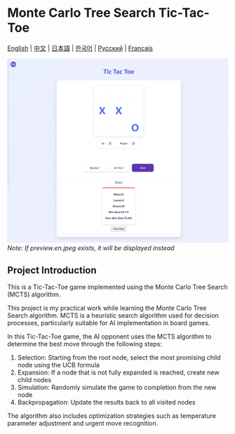 # Monte Carlo Tree Search Tic-Tac-Toe

[English](#english) | [中文](README.zh-CN.md) | [日本語](README.ja.md) | [한국어](README.ko.md) | [Русский](README.ru.md) | [Français](README.fr.md)

![Game preview](preview.jpeg)
*Note: If preview.en.jpeg exists, it will be displayed instead*

## Project Introduction

This is a Tic-Tac-Toe game implemented using the Monte Carlo Tree Search (MCTS) algorithm.

This project is my practical work while learning the Monte Carlo Tree Search algorithm. MCTS is a heuristic search algorithm used for decision processes, particularly suitable for AI implementation in board games.

In this Tic-Tac-Toe game, the AI opponent uses the MCTS algorithm to determine the best move through the following steps:
1. Selection: Starting from the root node, select the most promising child node using the UCB formula
2. Expansion: If a node that is not fully expanded is reached, create new child nodes
3. Simulation: Randomly simulate the game to completion from the new node
4. Backpropagation: Update the results back to all visited nodes

The algorithm also includes optimization strategies such as temperature parameter adjustment and urgent move recognition.
